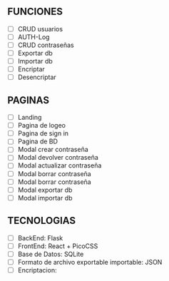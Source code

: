 ## FUNCIONES
- [ ] CRUD usuarios
- [ ] AUTH-Log
- [ ] CRUD contraseñas
- [ ] Exportar db
- [ ] Importar db
- [ ] Encriptar
- [ ] Desencriptar

## PAGINAS
- [ ] Landing
- [ ] Pagina de logeo
- [ ] Pagina de sign in
- [ ] Pagina de BD
- [ ] Modal crear contraseña
- [ ] Modal devolver contraseña
- [ ] Modal actualizar contraseña
- [ ] Modal borrar contraseña
- [ ] Modal borrar contraseña
- [ ] Modal exportar db
- [ ] Modal importar db

## TECNOLOGIAS
- [ ] BackEnd: Flask
- [ ] FrontEnd: React + PicoCSS
- [ ] Base de Datos: SQLite
- [ ] Formato de archivo exportable importable: JSON
- [ ] Encriptacion: 
